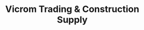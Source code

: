 ---
title: "Vicrom Trading & Construction Supply"
url: /batangas-city/vicrom-trading-und-construction-supply/
shop: Baustoffe
---